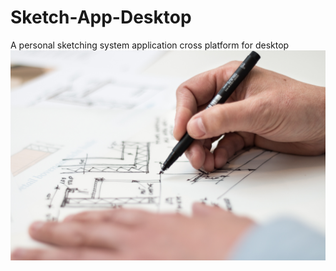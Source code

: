 # Sketch-App-Desktop
A personal sketching system application cross platform for desktop
![](img/img_readme.jpg)
